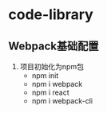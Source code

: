 # code-library
## Webpack基础配置
1. 项目初始化为npm包    
   * npm init
   * npm i webpack
   * npm i react
   * npm i webpack-cli

    



